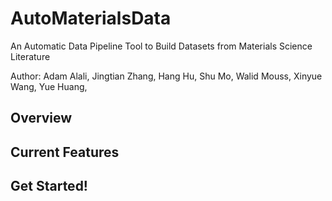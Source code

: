 # AutoMaterialsData

An Automatic Data Pipeline Tool to Build Datasets from Materials Science Literature 

Author: Adam Alali, Jingtian Zhang, Hang Hu, Shu Mo, Walid Mouss, Xinyue Wang, Yue Huang,

## Overview

## Current Features

## Get Started!

